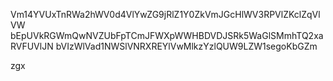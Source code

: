 Vm14YVUxTnRWa2hWV0d4VlYwZG9jRlZ1Y0ZkVmJGcHlWV3RPVlZKclZqVlVW
bEpUVkRGWmQwNVZUbFpTCmJFWXpWWHBDVDJSRk5WaGlSMmhTQ2xaRVFUVlJN
bVIzWlVad1NWSlVNRXREYlVwMlkzYzlQUW9LZW1segoKbGZm

zgx